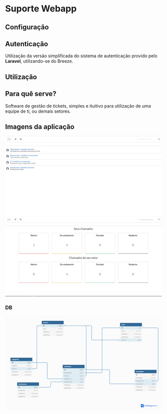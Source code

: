 # Suporte Webapp

## Configuração

## Autenticação
Utilização da versão simplificada do sistema de autenticação provido pelo **Laravel**, utilizando-se do Breeze.

## Utilização

## Para quê serve?
Software de gestão de tickets, simples e ituitivo para utilização de uma equipe de ti, ou demais setores.

## Imagens da aplicação

![Tela de visualização de chamados](/imagem/vchamado.png)
![Tela de visão geral](/imagem/dashboard.png)

### DB
![Tela de visualização de chamados](/imagem/Suporte.png)